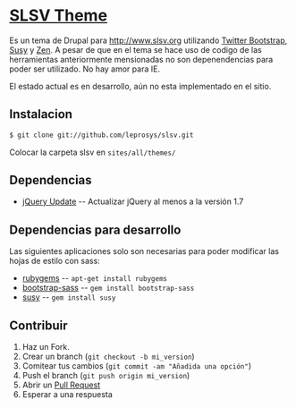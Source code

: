 [SLSV Theme](http://leprosys.github.com/slsv/)
==========
Es un tema de Drupal para  http://www.slsv.org utilizando [Twitter Bootstrap](http://twitter.github.com/bootstrap/), [Susy](http://susy.oddbird.net/) y [Zen](http://drupal.org/project/zen). A pesar de que en el tema se hace uso de codigo de las herramientas anteriormente mensionadas no son depenendencias para poder ser utilizado.
No hay amor para IE.

El estado actual es en desarrollo, aún no esta implementado en el sitio.

Instalacion
-----------
```bash
$ git clone git://github.com/leprosys/slsv.git
```
Colocar la carpeta slsv en `sites/all/themes/`

Dependencias
------------
* [jQuery Update](https://drupal.org/project/jquery_update) -- Actualizar jQuery al menos a la versión 1.7

Dependencias para desarrollo
----------------------------

Las siguientes aplicaciones solo son necesarias para poder modificar las hojas de estilo con sass:

* [rubygems](http://rubygems.org/) -- `apt-get install rubygems`
* [bootstrap-sass](https://github.com/thomas-mcdonald/bootstrap-sass) -- `gem install bootstrap-sass`
* [susy](http://susy.oddbird.net/) -- `gem install susy`


Contribuir
------------

1. Haz un Fork.
2. Crear un branch (`git checkout -b mi_version`)
3. Comitear tus cambios (`git commit -am "Añadida una opción"`)
4. Push el branch (`git push origin mi_version`)
5. Abrir un [Pull Request][1]
6. Esperar a una respuesta


[1]: http://github.com/leprosys/slsv/pulls
